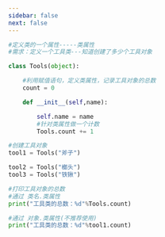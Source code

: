 ```yaml
---
sidebar: false
next: false
---
```

<BlogInfo/>






```python
#定义类的一个属性-----类属性
#需求：定义一个工具类---知道创建了多少个工具对象

class Tools(object):

    #利用赋值语句，定义类属性，记录工具对象的总数
    count = 0

    def __init__(self,name):

        self.name = name
        #针对类属性做一个计数
        Tools.count += 1

#创建工具对象
tool1 = Tools("斧子")

tool2 = Tools("榔头")
tool3 = Tools("铁锹")

#打印工具对象的总数
#通过 类名.类属性
print("工具类的总数：%d"%Tools.count)

#通过 对象.类属性(不推荐使用)
print("工具类的总数：%d"%tool1.count)

```






<ActionBox />
        
<style>#top-box {margin-top:0.5rem!important;}</style>